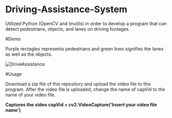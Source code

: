 # Driving-Assistance-System

Utilized Python (OpenCV and imutils) in order to develop a program that can detect pedestrians,
objects, and lanes on driving footages. 


#Demo

Purple rectagles represents pedestrians and green lines signifies the lanes as well as the objects. 

![DriveAssistance](https://user-images.githubusercontent.com/99574068/173965540-fafc39c0-4750-42ae-9447-d112ca0276d2.gif)


#Usage

Download a zip file of this repository and upload the video file to this program. After the video file is uploaded,
change the name of capVid to the name of your video file. 

**Captures the video**
**capVid = cv2.VideoCapture('Insert your video file name')**
